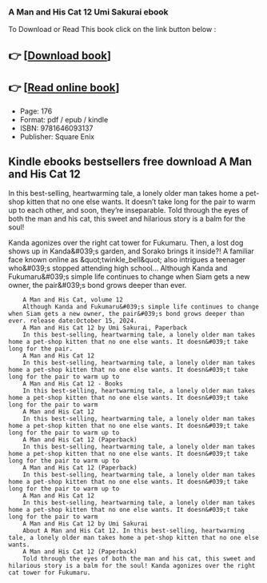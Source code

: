 ### A Man and His Cat 12 Umi Sakurai ebook

To Download or Read This book click on the link button below :

## 👉  [**[Download book](http://ebooksharez.info/download.php?group=book&from=github.com&id=719185&lnk=1066 "Download book")**]

## 👉  [**[Read online book](http://ebooksharez.info/download.php?group=book&from=github.com&id=719185&lnk=1066 "Read online book")**]


* Page: 176
* Format: pdf / epub / kindle
* ISBN: 9781646093137
* Publisher: Square Enix



## Kindle ebooks bestsellers free download A Man and His Cat 12



In this best-selling, heartwarming tale, a lonely older man takes home a pet-shop kitten that no one else wants. It doesn’t take long for the pair to warm up to each other, and soon, they’re inseparable. Told through the eyes of both the man and his cat, this sweet and hilarious story is a balm for the soul!
 
 Kanda agonizes over the right cat tower for Fukumaru. Then, a lost dog shows up in Kanda&amp;#039;s garden, and Sorako brings it inside?! A familiar face known online as &amp;quot;twinkle_bell&amp;quot; also intrigues a teenager who&amp;#039;s stopped attending high school... Although Kanda and Fukumaru&amp;#039;s simple life continues to change when Siam gets a new owner, the pair&amp;#039;s bond grows deeper than ever.


        A Man and His Cat, volume 12
        Although Kanda and Fukumaru&#039;s simple life continues to change when Siam gets a new owner, the pair&#039;s bond grows deeper than ever. release date:October 15, 2024.
        A Man and His Cat 12 by Umi Sakurai, Paperback
        In this best-selling, heartwarming tale, a lonely older man takes home a pet-shop kitten that no one else wants. It doesn&#039;t take long for the pair.
        A Man and His Cat 12
        In this best-selling, heartwarming tale, a lonely older man takes home a pet-shop kitten that no one else wants. It doesn&#039;t take long for the pair to warm up to 
        A Man and His Cat 12 - Books
        In this best-selling, heartwarming tale, a lonely older man takes home a pet-shop kitten that no one else wants. It doesn&#039;t take long for the pair to warm 
        A Man and His Cat 12
        In this best-selling, heartwarming tale, a lonely older man takes home a pet-shop kitten that no one else wants. It doesn&#039;t take long for the pair to warm up to 
        A Man and His Cat 12 (Paperback)
        In this best-selling, heartwarming tale, a lonely older man takes home a pet-shop kitten that no one else wants. It doesn&#039;t take long for the pair to warm up to 
        A Man and His Cat 12 (Paperback)
        In this best-selling, heartwarming tale, a lonely older man takes home a pet-shop kitten that no one else wants. It doesn&#039;t take long for the pair to warm up to 
        A Man and His Cat 12
        In this best-selling, heartwarming tale, a lonely older man takes home a pet-shop kitten that no one else wants. It doesn&#039;t take long for the pair to warm 
        A Man and His Cat 12 by Umi Sakurai
        About A Man and His Cat 12. In this best-selling, heartwarming tale, a lonely older man takes home a pet-shop kitten that no one else wants.
        A Man and His Cat 12 (Paperback)
        Told through the eyes of both the man and his cat, this sweet and hilarious story is a balm for the soul! Kanda agonizes over the right cat tower for Fukumaru.
    




